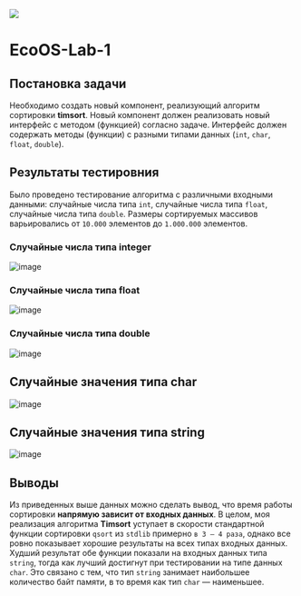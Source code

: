 
![](https://img.shields.io/badge/c-%2300599C.svg?style=for-the-badge&logo=c&logoColor=white)

# EcoOS-Lab-1

## Постановка задачи 

Необходимо создать новый компонент, реализующий алгоритм сортировки **timsort**. Новый компонент должен реализовать новый интерфейс с методом (функцией) согласно задаче. Интерфейс должен содержать методы (функции) с разными типами данных (``int``, ``char``, ``float``, ``double``).

## Результаты тестировния

Было проведено тестирование алгоритма с различными входными данными: случайные числа типа ``int``, случайные числа типа ``float``, случайные числа типа ``double``. Размеры сортируемых массивов варьировались от ``10.000`` элементов до ``1.000.000`` элементов.

### Случайные числа типа integer

![image](https://github.com/Sparou/Eco.Lab1/assets/106825713/2e5dce93-79ad-415a-8fc8-147c2690019f)

### Случайные числа типа float

![image](https://github.com/Sparou/Eco.Lab1/assets/106825713/fb559b7d-e844-4318-8c66-3cf306f11b63)

### Случайные числа типа double

![image](https://github.com/Sparou/Eco.Lab1/assets/106825713/c8254b6a-d575-4853-89ab-3d56f9932931)

## Случайные значения типа char

![image](https://github.com/Sparou/Eco.Lab1/assets/106825713/0d1f1496-15fc-4d93-be52-63fd07cc0821)

## Случайные значения типа string

![image](https://github.com/Sparou/Eco.Lab1/assets/106825713/7446f6cd-dbf0-4902-8649-993d4004ab5f)

## Выводы

Из приведенных выше данных можно сделать вывод, что время работы сортировки **напрямую зависит от входных данных**. В целом, моя реализация алгоритма **Timsort** уступает в скорости стандартной функции сортировки ``qsort`` из ``stdlib`` примерно ``в 3 – 4 раза``, однако все ровно показывает хорошие результаты на всех типах входных данных. Худший результат обе функции показали на входных данных типа ``string``, тогда как лучший достигнут при тестировании на типе данных ``char``. Это связано с тем, что тип ``string`` занимает наибольшее количество байт памяти, в то время как тип ``char`` ― наименьшее.
